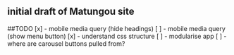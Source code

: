 ## initial draft of Matungou site

##TODO
[x] - mobile media query (hide headings)
[ ] - mobile media query (show menu button)
[x] - understand css structure
[ ] - modularise app
[ ] - where are carousel buttons pulled from?
